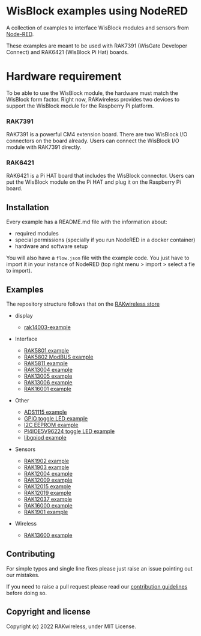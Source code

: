 # WisBlock examples using NodeRED

A collection of examples to interface WisBlock modules and sensors from [Node-RED](http://nodered.org).

These examples are meant to be used with RAK7391 (WisGate Developer Connect) and RAK6421 (WisBlock Pi Hat) boards.

# Hardware requirement

To be able to use the WisBlock module, the hardware must match the WisBlock form factor. Right now, RAKwireless provides two devices to support the WisBlock module for the Raspberry Pi platform. 

### RAK7391

RAK7391 is a powerful CM4 extension board. There are two WisBlock I/O connectors on the board already. Users can connect the WisBlock I/O module with RAK7391 directly. 

### RAK6421

RAK6421 is a Pi HAT board that includes the WisBlock connector. Users can put the WisBlock module on the Pi HAT and plug it on the Raspberry Pi board. 



## Installation

Every example has a README.md file with the information about:

* required modules
* special permissions (specially if you run NodeRED in a docker container)
* hardware and software setup

You will also have a `flow.json` file with the example code. You just have to import it in your instance of NodeRED (top right menu > import > select a fie to import).



## Examples

The repository structure follows that on the [RAKwireless store](https://store.rakwireless.com/pages/wisblock)

* display
  * [rak14003-example](display/rak14003-example)

* Interface
    * [RAK5801 example](interface/rak5801/)
    * [RAK5802 ModBUS example](interface/rak5802/rak5802_modbus/)
    * [RAK5811 example](interface/rak5811/)
    * [RAK13004 example](interface/rak13004/)
    * [RAK13005 example](interface/rak13005/)
    * [RAK13006 example](interface/rak13006/)
    * [RAK16001 example](interface/rak16001/)
* Other
    * [ADS1115 example](other/ads1115/ads1115-read/)
    * [GPIO toggle LED example](other/gpio/gpio-toggle-led/)
    * [I2C EEPROM example](other/i2c/i2c-eeprom/)
    * [PI4IOE5V96224 toggle LED example](other/pi4ioe5v/pi4ioe5v-toggle-led/)
    * [libgpiod example](other/libgpiod/libgpiod-blink/)
* Sensors
    * [RAK1902 example](sensors/rak1902/rak1902-read)
    * [RAK1903 example](sensors/rak1903/rak1903-read)
    * [RAK12004 example](sensors/rak12004/rak12004-reading)
    * [RAK12009 example](sensors/rak12009/rak12009-reading)
    * [RAK12015 example](sensors/rak12015/rak12015-tampering-detector)
    * [RAK12019 example](sensors/rak12019/12019-reading)
    * [RAK12037 example](sensors/rak12037)
    * [RAK16000 example](sensors/rak16000)
    * [RAK1901 example](sensors/rak1901/rak1901-shtc3-read)
* Wireless
    * [RAK13600 example](wireless/rak13600)



## Contributing

For simple typos and single line fixes please just raise an issue pointing out our mistakes. 

If you need to raise a pull request please read our [contribution guidelines](https://github.com/RAKwireless/wisblock-node-red/blob/master/CONTRIBUTING.md) before doing so.



## Copyright and license

Copyright (c) 2022 RAKwireless, under MIT License.
